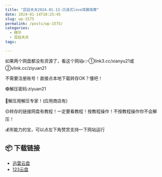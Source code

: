 ```yaml
---
title: "昆廷夫夫2024.01.13-沉浸式love耳膜按摩"
date: 2024-01-14T18:25:45
slug: wp-1575
permalink: /posts/wp-1575/
categories:
  - 精华
  - 昆廷夫夫
tags:

---
```


如果两个网盘都没有资源了，看这个网站👉①link3.cc/xianyu21或②vlink.cc/ziyuan21

不需要注册账号！直接点本地下载转存OK？懂吧！

🟢解压密码:ziyuan21

🔵解压用解压专家！(应用商店有)

🟡转存的链接网盘有教程！一定要看教程！按教程操作！不按教程操作你不会解压！

💰🈶能力的宝，可以点左下角赞赏支持一下网站运行

## 📦 下载链接
- [迅雷云盘](https://blziyuan21.com/pay-download/1575?key=754e19f125&down_id=0)
- [123云盘](https://blziyuan21.com/pay-download/1575?key=754e19f125&down_id=1)


